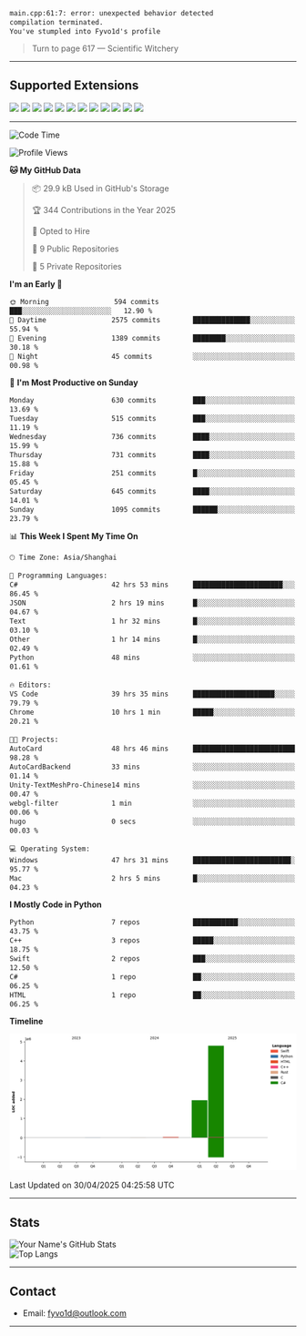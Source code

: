 ```
main.cpp:61:7: error: unexpected behavior detected
compilation terminated.
You've stumpled into Fyvo1d's profile
```

> Turn to page 617 — Scientific Witchery

---

## Supported Extensions

<p align="left">
  <img src="https://cdn.jsdelivr.net/gh/devicons/devicon/icons/cplusplus/cplusplus-original.svg" height="40" />
  <img src="https://cdn.jsdelivr.net/gh/devicons/devicon/icons/csharp/csharp-original.svg" height="40" />
  <img src="https://cdn.jsdelivr.net/gh/devicons/devicon/icons/python/python-original.svg" height="40" />
  <img src="https://cdn.jsdelivr.net/gh/devicons/devicon/icons/swift/swift-original.svg" height="40" />
  <img src="https://cdn.jsdelivr.net/gh/devicons/devicon/icons/git/git-original.svg" height="40" />
  <img src="https://cdn.jsdelivr.net/gh/devicons/devicon/icons/vscode/vscode-original.svg" height="40" />
  <img src="https://www.vulkan.org/user/themes/vulkan/images/logo/vulkan-logo.svg" height="40" />
  <img src="https://cdn.jsdelivr.net/gh/devicons/devicon/icons/opengl/opengl-original.svg" height="40" />
  <img src="https://cdn.jsdelivr.net/gh/devicons/devicon/icons/pytorch/pytorch-original.svg" height="40" />
  <img src="https://cdn.jsdelivr.net/gh/devicons/devicon/icons/unity/unity-original.svg" height="40" />
  <img src="https://cdn.jsdelivr.net/gh/devicons/devicon/icons/unrealengine/unrealengine-original.svg" height="40" />
  <img src="https://cdn.jsdelivr.net/gh/devicons/devicon/icons/cmake/cmake-original.svg" height="40" />
</p>


---

<!--START_SECTION:waka-->
![Code Time](http://img.shields.io/badge/Code%20Time-103%20hrs%201%20min-blue)

![Profile Views](http://img.shields.io/badge/Profile%20Views-11-blue)

**🐱 My GitHub Data** 

> 📦 29.9 kB Used in GitHub's Storage 
 > 
> 🏆 344 Contributions in the Year 2025
 > 
> 💼 Opted to Hire
 > 
> 📜 9 Public Repositories 
 > 
> 🔑 5 Private Repositories 
 > 
**I'm an Early 🐤** 

```text
🌞 Morning                594 commits         ███░░░░░░░░░░░░░░░░░░░░░░   12.90 % 
🌆 Daytime                2575 commits        ██████████████░░░░░░░░░░░   55.94 % 
🌃 Evening                1389 commits        ████████░░░░░░░░░░░░░░░░░   30.18 % 
🌙 Night                  45 commits          ░░░░░░░░░░░░░░░░░░░░░░░░░   00.98 % 
```
📅 **I'm Most Productive on Sunday** 

```text
Monday                   630 commits         ███░░░░░░░░░░░░░░░░░░░░░░   13.69 % 
Tuesday                  515 commits         ███░░░░░░░░░░░░░░░░░░░░░░   11.19 % 
Wednesday                736 commits         ████░░░░░░░░░░░░░░░░░░░░░   15.99 % 
Thursday                 731 commits         ████░░░░░░░░░░░░░░░░░░░░░   15.88 % 
Friday                   251 commits         █░░░░░░░░░░░░░░░░░░░░░░░░   05.45 % 
Saturday                 645 commits         ████░░░░░░░░░░░░░░░░░░░░░   14.01 % 
Sunday                   1095 commits        ██████░░░░░░░░░░░░░░░░░░░   23.79 % 
```


📊 **This Week I Spent My Time On** 

```text
🕑︎ Time Zone: Asia/Shanghai

💬 Programming Languages: 
C#                       42 hrs 53 mins      ██████████████████████░░░   86.45 % 
JSON                     2 hrs 19 mins       █░░░░░░░░░░░░░░░░░░░░░░░░   04.67 % 
Text                     1 hr 32 mins        █░░░░░░░░░░░░░░░░░░░░░░░░   03.10 % 
Other                    1 hr 14 mins        █░░░░░░░░░░░░░░░░░░░░░░░░   02.49 % 
Python                   48 mins             ░░░░░░░░░░░░░░░░░░░░░░░░░   01.61 % 

🔥 Editors: 
VS Code                  39 hrs 35 mins      ████████████████████░░░░░   79.79 % 
Chrome                   10 hrs 1 min        █████░░░░░░░░░░░░░░░░░░░░   20.21 % 

🐱‍💻 Projects: 
AutoCard                 48 hrs 46 mins      █████████████████████████   98.28 % 
AutoCardBackend          33 mins             ░░░░░░░░░░░░░░░░░░░░░░░░░   01.14 % 
Unity-TextMeshPro-Chinese14 mins             ░░░░░░░░░░░░░░░░░░░░░░░░░   00.47 % 
webgl-filter             1 min               ░░░░░░░░░░░░░░░░░░░░░░░░░   00.06 % 
hugo                     0 secs              ░░░░░░░░░░░░░░░░░░░░░░░░░   00.03 % 

💻 Operating System: 
Windows                  47 hrs 31 mins      ████████████████████████░   95.77 % 
Mac                      2 hrs 5 mins        █░░░░░░░░░░░░░░░░░░░░░░░░   04.23 % 
```

**I Mostly Code in Python** 

```text
Python                   7 repos             ███████████░░░░░░░░░░░░░░   43.75 % 
C++                      3 repos             █████░░░░░░░░░░░░░░░░░░░░   18.75 % 
Swift                    2 repos             ███░░░░░░░░░░░░░░░░░░░░░░   12.50 % 
C#                       1 repo              ██░░░░░░░░░░░░░░░░░░░░░░░   06.25 % 
HTML                     1 repo              ██░░░░░░░░░░░░░░░░░░░░░░░   06.25 % 
```



**Timeline**

![Lines of Code chart](https://raw.githubusercontent.com/FyVoid/FyVoid/main/assets/bar_graph.png)


 Last Updated on 30/04/2025 04:25:58 UTC
<!--END_SECTION:waka-->

---

## Stats

![Your Name's GitHub Stats](https://github-readme-stats.vercel.app/api?username=fyvoid&show_icons=true&theme=tokyonight)  
![Top Langs](https://github-readme-stats.vercel.app/api/top-langs/?username=fyvoid&layout=compact&theme=tokyonight)

---

## Contact

- Email: [fyvo1d@outlook.com](fyvo1d@outlook.com)  

---
